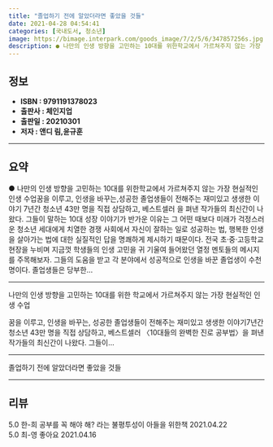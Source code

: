 ```yaml
---
title: "졸업하기 전에 알았더라면 좋았을 것들"
date: 2021-04-28 04:54:41
categories: [국내도서, 청소년]
image: https://bimage.interpark.com/goods_image/7/2/5/6/347857256s.jpg
description: ● 나만의 인생 방향을 고민하는 10대를 위한학교에서 가르쳐주지 않는 가장 현실적인 인생 수업꿈을 이루고, 인생을 바꾸는,성공한 졸업생들이 전해주는 재미있고 생생한 이야기 7년간 청소년 43만 명을 직접 상담하고, 베스트셀러 을 펴낸 작가들의 최신간이 나왔다. 그들이 말하는 10대 성
---
```


## **정보**

- **ISBN : 9791191378023**
- **출판사 : 체인지업**
- **출판일 : 20210301**
- **저자 : 앤디 림,윤규훈**

------



## **요약**

●  나만의 인생 방향을 고민하는 10대를 위한학교에서 가르쳐주지 않는 가장 현실적인 인생 수업꿈을 이루고, 인생을 바꾸는,성공한 졸업생들이 전해주는 재미있고 생생한 이야기 7년간 청소년 43만 명을 직접 상담하고, 베스트셀러 을 펴낸 작가들의 최신간이 나왔다. 그들이 말하는 10대 성장 이야기가 반가운 이유는 그 어떤 때보다 미래가 걱정스러운 청소년 세대에게 치열한 경쟁 사회에서 자신이 잘하는 일로 성공하는 법, 행복한 인생을 살아가는 법에 대한 실질적인 답을 명쾌하게 제시하기 때문이다. 전국 초·중·고등학교 현장을 누비며 지금껏 학생들의 인생 고민을 귀 기울여 들어왔던 열정 멘토들의 메시지를 주목해보자. 그들의 도움을 받고 각 분야에서 성공적으로 인생을 바꾼 졸업생이 수천 명이다. 졸업생들은 당부한...

------

나만의 인생 방향을 고민하는 10대를 위한
학교에서 가르쳐주지 않는 가장 현실적인 인생 수업

꿈을 이루고, 인생을 바꾸는,
성공한 졸업생들이 전해주는 재미있고 생생한 이야기7년간 청소년 43만 명을 직접 상담하고, 베스트셀러 〈10대들의 완벽한 진로 공부법〉을 펴낸 작가들의 최신간이 나왔다. 그들이... 

------


졸업하기 전에 알았더라면 좋았을 것들 

------


## **리뷰** 

5.0 한-희 공부를 꼭 해야 해?  라는  불평투성이  아들을 위한책 2021.04.22 <br/>5.0 최-영 좋아요 2021.04.16 <br/>
